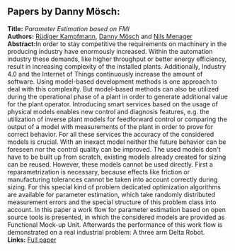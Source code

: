 <h2>Papers by Danny Mösch:</h2>
<p>
<b>Title:</b> <i> Parameter Estimation based on FMI </i> <br />
<b>Authors:</b> <a href="../authors/author_131.html">Rüdiger Kampfmann</a>, <a href="../authors/author_183.html">Danny Mösch</a> and <a href="../authors/author_176.html">Nils Menager</a><br />
<b>Abstract:</b>In order to stay competitive the requirements on machinery in the producing industry have enormously increased. Within the automation industry these demands, like higher throughput or better energy efficiency, result in increasing complexity of the installed plants. Additionally, Industry 4.0 and the Internet of Things continuously increase the amount of software. Using model-based development methods is one approach to deal with this complexity. But model-based methods can also be utilized during the operational phase of a plant in order to generate additional value for the plant operator. Introducing smart services based on the usage of physical models enables new control and diagnosis features, e.g. the utilization of inverse plant models for feedforward control or comparing the output of a model with measurements of the plant in order to prove for correct behavior. For all these services the accuracy of the considered models is crucial. With an inexact model neither the future behavior can be foreseen nor the control quality can be improved. The used models don't have to be built up from scratch, existing models already created for sizing can be reused. However, these models cannot be used directly. First a reparametrization is necessary, because effects like friction or manufacturing tolerances cannot be taken into account correctly during sizing. For this special kind of problem dedicated optimization algorithms are available for parameter estimation, which take randomly distributed measurement errors and the special structure of this problem class into account. 
In this paper a work flow for parameter estimation based on open source tools is presented, in which the considered models are provided as Functional Mock-up Unit. Afterwards the performance of this work flow is demonstrated on a real industrial problem: A three arm Delta Robot.<br />
<b>Links:</b> <a href="../submissions/ecp17132313_KampfmannMoschMenager.pdf">Full paper</a></p>